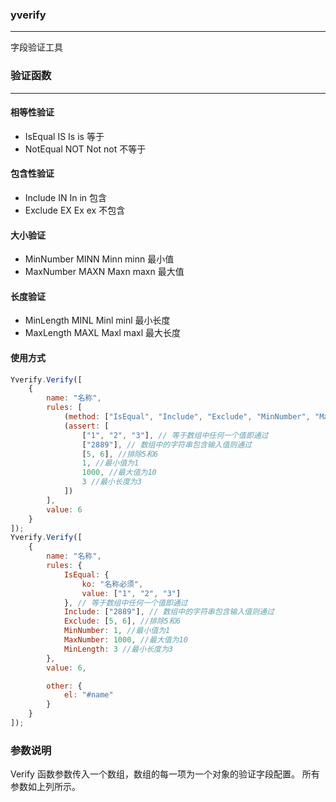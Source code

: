 ### yverify

---

字段验证工具

### 验证函数

---

#### 相等性验证

-   IsEqual IS Is is 等于
-   NotEqual NOT Not not 不等于

#### 包含性验证

-   Include IN In in 包含
-   Exclude EX Ex ex 不包含

#### 大小验证

-   MinNumber MINN Minn minn 最小值
-   MaxNumber MAXN Maxn maxn 最大值

#### 长度验证

-   MinLength MINL Minl minl 最小长度
-   MaxLength MAXL Maxl maxl 最大长度

#### 使用方式

```javascript
Yverify.Verify([
    {
        name: "名称",
        rules: [
            (method: ["IsEqual", "Include", "Exclude", "MinNumber", "MaxNumber", "MinLength"]),
            (assert: [
                ["1", "2", "3"], // 等于数组中任何一个值即通过
                ["2889"], // 数组中的字符串包含输入值则通过
                [5, 6], //排除5和6
                1, //最小值为1
                1000, //最大值为10
                3 //最小长度为3
            ])
        ],
        value: 6
    }
]);
Yverify.Verify([
    {
        name: "名称",
        rules: {
            IsEqual: {
                ko: "名称必须",
                value: ["1", "2", "3"]
            }, // 等于数组中任何一个值即通过
            Include: ["2889"], // 数组中的字符串包含输入值则通过
            Exclude: [5, 6], //排除5和6
            MinNumber: 1, //最小值为1
            MaxNumber: 1000, //最大值为10
            MinLength: 3 //最小长度为3
        },
        value: 6,

        other: {
            el: "#name"
        }
    }
]);
```

### 参数说明

Verify 函数参数传入一个数组，数组的每一项为一个对象的验证字段配置。
所有参数如上列所示。
